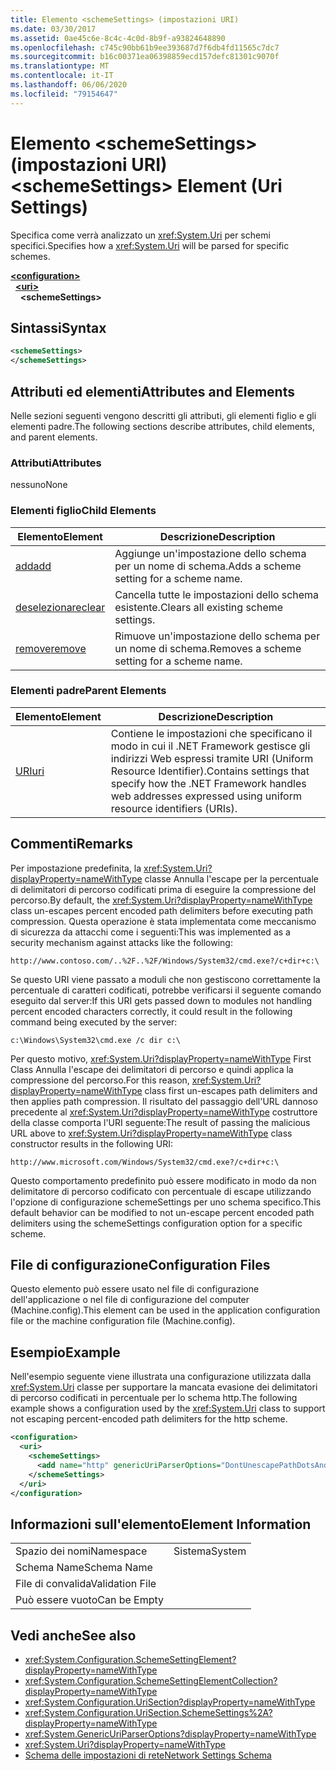```yaml
---
title: Elemento <schemeSettings> (impostazioni URI)
ms.date: 03/30/2017
ms.assetid: 0ae45c6e-8c4c-4c0d-8b9f-a93824648890
ms.openlocfilehash: c745c90bb61b9ee393687d7f6db4fd11565c7dc7
ms.sourcegitcommit: b16c00371ea06398859ecd157defc81301c9070f
ms.translationtype: MT
ms.contentlocale: it-IT
ms.lasthandoff: 06/06/2020
ms.locfileid: "79154647"
---
```

# <a name="schemesettings-element-uri-settings"></a><span data-ttu-id="a87a3-102">Elemento \<schemeSettings> (impostazioni URI)</span><span class="sxs-lookup"><span data-stu-id="a87a3-102">\<schemeSettings> Element (Uri Settings)</span></span>
<span data-ttu-id="a87a3-103">Specifica come verrà analizzato un <xref:System.Uri> per schemi specifici.</span><span class="sxs-lookup"><span data-stu-id="a87a3-103">Specifies how a <xref:System.Uri> will be parsed for specific schemes.</span></span>  
  
[**\<configuration>**](../configuration-element.md)  
&nbsp;&nbsp;[**\<uri>**](uri-element-uri-settings.md)  
&nbsp;&nbsp;&nbsp;&nbsp;**\<schemeSettings>**  
  
## <a name="syntax"></a><span data-ttu-id="a87a3-104">Sintassi</span><span class="sxs-lookup"><span data-stu-id="a87a3-104">Syntax</span></span>  
  
```xml  
<schemeSettings>
</schemeSettings>  
```  
  
## <a name="attributes-and-elements"></a><span data-ttu-id="a87a3-105">Attributi ed elementi</span><span class="sxs-lookup"><span data-stu-id="a87a3-105">Attributes and Elements</span></span>  
 <span data-ttu-id="a87a3-106">Nelle sezioni seguenti vengono descritti gli attributi, gli elementi figlio e gli elementi padre.</span><span class="sxs-lookup"><span data-stu-id="a87a3-106">The following sections describe attributes, child elements, and parent elements.</span></span>  
  
### <a name="attributes"></a><span data-ttu-id="a87a3-107">Attributi</span><span class="sxs-lookup"><span data-stu-id="a87a3-107">Attributes</span></span>  
 <span data-ttu-id="a87a3-108">nessuno</span><span class="sxs-lookup"><span data-stu-id="a87a3-108">None</span></span>  
  
### <a name="child-elements"></a><span data-ttu-id="a87a3-109">Elementi figlio</span><span class="sxs-lookup"><span data-stu-id="a87a3-109">Child Elements</span></span>  
  
|<span data-ttu-id="a87a3-110">**Elemento**</span><span class="sxs-lookup"><span data-stu-id="a87a3-110">**Element**</span></span>|<span data-ttu-id="a87a3-111">**Descrizione**</span><span class="sxs-lookup"><span data-stu-id="a87a3-111">**Description**</span></span>|  
|-----------------|---------------------|  
|[<span data-ttu-id="a87a3-112">add</span><span class="sxs-lookup"><span data-stu-id="a87a3-112">add</span></span>](add-element-for-schemesettings-uri-settings.md)|<span data-ttu-id="a87a3-113">Aggiunge un'impostazione dello schema per un nome di schema.</span><span class="sxs-lookup"><span data-stu-id="a87a3-113">Adds a scheme setting for a scheme name.</span></span>|  
|[<span data-ttu-id="a87a3-114">deselezionare</span><span class="sxs-lookup"><span data-stu-id="a87a3-114">clear</span></span>](clear-element-for-schemesettings-uri-settings.md)|<span data-ttu-id="a87a3-115">Cancella tutte le impostazioni dello schema esistente.</span><span class="sxs-lookup"><span data-stu-id="a87a3-115">Clears all existing scheme settings.</span></span>|  
|[<span data-ttu-id="a87a3-116">remove</span><span class="sxs-lookup"><span data-stu-id="a87a3-116">remove</span></span>](remove-element-for-schemesettings-uri-settings.md)|<span data-ttu-id="a87a3-117">Rimuove un'impostazione dello schema per un nome di schema.</span><span class="sxs-lookup"><span data-stu-id="a87a3-117">Removes a scheme setting for a scheme name.</span></span>|  
  
### <a name="parent-elements"></a><span data-ttu-id="a87a3-118">Elementi padre</span><span class="sxs-lookup"><span data-stu-id="a87a3-118">Parent Elements</span></span>  
  
|<span data-ttu-id="a87a3-119">**Elemento**</span><span class="sxs-lookup"><span data-stu-id="a87a3-119">**Element**</span></span>|<span data-ttu-id="a87a3-120">**Descrizione**</span><span class="sxs-lookup"><span data-stu-id="a87a3-120">**Description**</span></span>|  
|-----------------|---------------------|  
|[<span data-ttu-id="a87a3-121">URI</span><span class="sxs-lookup"><span data-stu-id="a87a3-121">uri</span></span>](uri-element-uri-settings.md)|<span data-ttu-id="a87a3-122">Contiene le impostazioni che specificano il modo in cui il .NET Framework gestisce gli indirizzi Web espressi tramite URI (Uniform Resource Identifier).</span><span class="sxs-lookup"><span data-stu-id="a87a3-122">Contains settings that specify how the .NET Framework handles web addresses expressed using uniform resource identifiers (URIs).</span></span>|  
  
## <a name="remarks"></a><span data-ttu-id="a87a3-123">Commenti</span><span class="sxs-lookup"><span data-stu-id="a87a3-123">Remarks</span></span>  
 <span data-ttu-id="a87a3-124">Per impostazione predefinita, la <xref:System.Uri?displayProperty=nameWithType> classe Annulla l'escape per la percentuale di delimitatori di percorso codificati prima di eseguire la compressione del percorso.</span><span class="sxs-lookup"><span data-stu-id="a87a3-124">By default, the <xref:System.Uri?displayProperty=nameWithType> class un-escapes percent encoded path delimiters before executing path compression.</span></span> <span data-ttu-id="a87a3-125">Questa operazione è stata implementata come meccanismo di sicurezza da attacchi come i seguenti:</span><span class="sxs-lookup"><span data-stu-id="a87a3-125">This was implemented as a security mechanism against attacks like the following:</span></span>  
  
 `http://www.contoso.com/..%2F..%2F/Windows/System32/cmd.exe?/c+dir+c:\`  
  
 <span data-ttu-id="a87a3-126">Se questo URI viene passato a moduli che non gestiscono correttamente la percentuale di caratteri codificati, potrebbe verificarsi il seguente comando eseguito dal server:</span><span class="sxs-lookup"><span data-stu-id="a87a3-126">If this URI gets passed down to modules not handling percent encoded characters correctly, it could result in the following command being executed by the server:</span></span>  
  
 `c:\Windows\System32\cmd.exe /c dir c:\`  
  
 <span data-ttu-id="a87a3-127">Per questo motivo, <xref:System.Uri?displayProperty=nameWithType> First Class Annulla l'escape dei delimitatori di percorso e quindi applica la compressione del percorso.</span><span class="sxs-lookup"><span data-stu-id="a87a3-127">For this reason, <xref:System.Uri?displayProperty=nameWithType> class first un-escapes path delimiters and then applies path compression.</span></span> <span data-ttu-id="a87a3-128">Il risultato del passaggio dell'URL dannoso precedente al <xref:System.Uri?displayProperty=nameWithType> costruttore della classe comporta l'URI seguente:</span><span class="sxs-lookup"><span data-stu-id="a87a3-128">The result of passing the malicious URL above to <xref:System.Uri?displayProperty=nameWithType> class constructor results in the following URI:</span></span>  
  
 `http://www.microsoft.com/Windows/System32/cmd.exe?/c+dir+c:\`  
  
 <span data-ttu-id="a87a3-129">Questo comportamento predefinito può essere modificato in modo da non delimitatore di percorso codificato con percentuale di escape utilizzando l'opzione di configurazione schemeSettings per uno schema specifico.</span><span class="sxs-lookup"><span data-stu-id="a87a3-129">This default behavior can be modified to not un-escape percent encoded path delimiters using the schemeSettings configuration option for a specific scheme.</span></span>  
  
## <a name="configuration-files"></a><span data-ttu-id="a87a3-130">File di configurazione</span><span class="sxs-lookup"><span data-stu-id="a87a3-130">Configuration Files</span></span>  
 <span data-ttu-id="a87a3-131">Questo elemento può essere usato nel file di configurazione dell'applicazione o nel file di configurazione del computer (Machine.config).</span><span class="sxs-lookup"><span data-stu-id="a87a3-131">This element can be used in the application configuration file or the machine configuration file (Machine.config).</span></span>  
  
## <a name="example"></a><span data-ttu-id="a87a3-132">Esempio</span><span class="sxs-lookup"><span data-stu-id="a87a3-132">Example</span></span>  
 <span data-ttu-id="a87a3-133">Nell'esempio seguente viene illustrata una configurazione utilizzata dalla <xref:System.Uri> classe per supportare la mancata evasione dei delimitatori di percorso codificati in percentuale per lo schema http.</span><span class="sxs-lookup"><span data-stu-id="a87a3-133">The following example shows a configuration used by the <xref:System.Uri> class to support not escaping percent-encoded path delimiters for the http scheme.</span></span>  
  
```xml  
<configuration>  
  <uri>  
    <schemeSettings>  
      <add name="http" genericUriParserOptions="DontUnescapePathDotsAndSlashes"/>  
    </schemeSettings>  
  </uri>  
</configuration>  
```  
  
## <a name="element-information"></a><span data-ttu-id="a87a3-134">Informazioni sull'elemento</span><span class="sxs-lookup"><span data-stu-id="a87a3-134">Element Information</span></span>  
  
|||
|-|-|  
|<span data-ttu-id="a87a3-135">Spazio dei nomi</span><span class="sxs-lookup"><span data-stu-id="a87a3-135">Namespace</span></span>|<span data-ttu-id="a87a3-136">Sistema</span><span class="sxs-lookup"><span data-stu-id="a87a3-136">System</span></span>|  
|<span data-ttu-id="a87a3-137">Schema Name</span><span class="sxs-lookup"><span data-stu-id="a87a3-137">Schema Name</span></span>||  
|<span data-ttu-id="a87a3-138">File di convalida</span><span class="sxs-lookup"><span data-stu-id="a87a3-138">Validation File</span></span>||  
|<span data-ttu-id="a87a3-139">Può essere vuoto</span><span class="sxs-lookup"><span data-stu-id="a87a3-139">Can be Empty</span></span>||  
  
## <a name="see-also"></a><span data-ttu-id="a87a3-140">Vedi anche</span><span class="sxs-lookup"><span data-stu-id="a87a3-140">See also</span></span>

- <xref:System.Configuration.SchemeSettingElement?displayProperty=nameWithType>
- <xref:System.Configuration.SchemeSettingElementCollection?displayProperty=nameWithType>
- <xref:System.Configuration.UriSection?displayProperty=nameWithType>
- <xref:System.Configuration.UriSection.SchemeSettings%2A?displayProperty=nameWithType>
- <xref:System.GenericUriParserOptions?displayProperty=nameWithType>
- <xref:System.Uri?displayProperty=nameWithType>
- [<span data-ttu-id="a87a3-141">Schema delle impostazioni di rete</span><span class="sxs-lookup"><span data-stu-id="a87a3-141">Network Settings Schema</span></span>](index.md)
